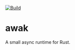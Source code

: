 [![Build](https://github.com/cssivision/awak/workflows/build/badge.svg)](
https://github.com/cssivision/awak/actions)

# awak
A small async runtime for Rust.
